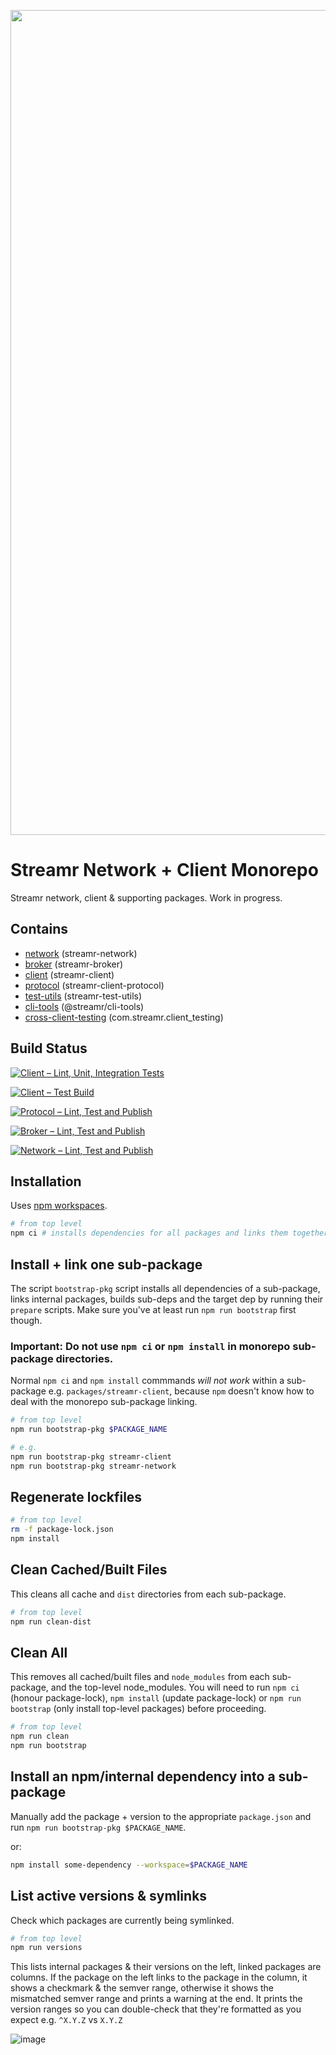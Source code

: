 <p align="center">
  <a href="https://streamr.network">
    <img alt="Streamr" src="https://raw.githubusercontent.com/streamr-dev/network-monorepo/main/packages/client/readme-header-img.png" width="1320" />
  </a>
</p>

# Streamr Network + Client Monorepo

Streamr network, client & supporting packages. Work in progress.

## Contains

* [network](packages/network/README.md) (streamr-network)
* [broker](packages/broker/README.md) (streamr-broker)
* [client](packages/client/README.md) (streamr-client)
* [protocol](packages/protocol/README.md) (streamr-client-protocol)
* [test-utils](packages/test-utils/README.md) (streamr-test-utils)
* [cli-tools](packages/cli-tools/README.md) (@streamr/cli-tools)
* [cross-client-testing](packages/cross-client-testing/README.md) (com.streamr.client_testing)

## Build Status

[![Client – Lint, Unit, Integration Tests](https://github.com/streamr-dev/monorepo/actions/workflows/client-code.yml/badge.svg)](https://github.com/streamr-dev/monorepo/actions/workflows/client-code.yml)

[![Client – Test Build](https://github.com/streamr-dev/monorepo/actions/workflows/client-build.yml/badge.svg)](https://github.com/streamr-dev/monorepo/actions/workflows/client-build.yml)

[![Protocol – Lint, Test and Publish](https://github.com/streamr-dev/monorepo/actions/workflows/protocol.yml/badge.svg)](https://github.com/streamr-dev/monorepo/actions/workflows/protocol.yml)

[![Broker – Lint, Test and Publish](https://github.com/streamr-dev/monorepo/actions/workflows/broker.yml/badge.svg)](https://github.com/streamr-dev/monorepo/actions/workflows/broker.yml)

[![Network – Lint, Test and Publish](https://github.com/streamr-dev/monorepo/actions/workflows/network.yml/badge.svg)](https://github.com/streamr-dev/monorepo/actions/workflows/network.yml)

## Installation

Uses [npm workspaces](https://docs.npmjs.com/cli/v7/using-npm/workspaces).

```bash
# from top level
npm ci # installs dependencies for all packages and links them together
```

##  Install + link one sub-package

The script `bootstrap-pkg` script installs all dependencies of a
sub-package, links internal packages, builds sub-deps and the target dep
by running their `prepare` scripts. Make sure you've at least run `npm
run bootstrap` first though.

### Important: Do not use `npm ci` or `npm install` in monorepo sub-package directories.

Normal `npm ci` and `npm install` commmands *will not work* within a sub-package e.g. `packages/streamr-client`, because `npm` doesn't know how to deal with the monorepo sub-package linking.

```bash
# from top level
npm run bootstrap-pkg $PACKAGE_NAME

# e.g.
npm run bootstrap-pkg streamr-client
npm run bootstrap-pkg streamr-network
```

## Regenerate lockfiles

```bash
# from top level
rm -f package-lock.json
npm install
```

## Clean Cached/Built Files

This cleans all cache and `dist` directories from each sub-package.

```bash
# from top level
npm run clean-dist
```

## Clean All

This removes all cached/built files and `node_modules` from each
sub-package, and the top-level node_modules.  You will need to run `npm
ci` (honour package-lock), `npm install` (update package-lock) or `npm
run bootstrap` (only install top-level packages) before proceeding.

```bash
# from top level
npm run clean
npm run bootstrap
```

## Install an npm/internal dependency into a sub-package

Manually add the package + version to the appropriate `package.json` and
run `npm run bootstrap-pkg $PACKAGE_NAME`.

or:

```bash
npm install some-dependency --workspace=$PACKAGE_NAME
```

## List active versions & symlinks

Check which packages are currently being symlinked.

```bash
# from top level
npm run versions
```

This lists internal packages & their versions on the left, linked
packages are columns.  If the package on the left links to the package
in the column, it shows a checkmark & the semver range, otherwise it
shows the mismatched semver range and prints a warning at the end.  It
prints the version ranges so you can double-check that they're formatted
as you expect e.g. `^X.Y.Z` vs `X.Y.Z`

![image](https://user-images.githubusercontent.com/43438/135347920-97d6e0e7-b86c-40ff-bfc9-91f160ae975c.png)
